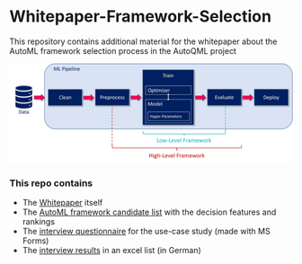 # Whitepaper-Framework-Selection
This repository contains additional material for the whitepaper about the AutoML framework selection process in the AutoQML project

<img src="doc/ml-pipeline-framework.png" alt="ML Pipeline" width="700"/>

### This repo contains
- The [Whitepaper](Bringing_Quantum_Algorithms_to_Automated_Machine_Learning.pdf) itself
- The [AutoML framework candidate list](doc/AutoML-Framework-Overview.xlsx) with the decision features and rankings
- The [interview questionnaire](doc/Interviews/Questionnair_Framework-Use-Case-Study.pdf) for the use-case study (made with MS Forms)
- The [interview results](doc/Interviews/) in an excel list (in German)
